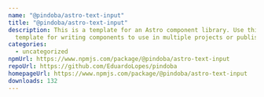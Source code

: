 ```yaml
---
name: "@pindoba/astro-text-input"
title: "@pindoba/astro-text-input"
description: This is a template for an Astro component library. Use this
  template for writing components to use in multiple projects or publish to NPM.
categories:
  - uncategorized
npmUrl: https://www.npmjs.com/package/@pindoba/astro-text-input
repoUrl: https://github.com/EduardoLopes/pindoba
homepageUrl: https://www.npmjs.com/package/@pindoba/astro-text-input
downloads: 132
---
```

